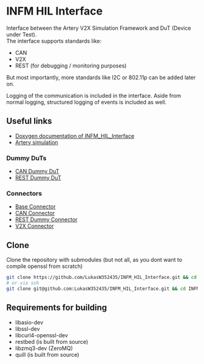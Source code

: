 # INFM HIL Interface
Interface between the Artery V2X Simulation Framework and DuT (Device under Test).  
The interface supports standards like:

- CAN
- V2X
- REST (for debugging / monitoring purposes)

But most importantly, more standards like I2C or 802.11p can be added later on.

Logging of the communication is included in the interface.
Aside from normal logging, structured logging of events is included as well.


## Useful links
- [Doxygen documentation of INFM_HIL_Interface](https://lukasw352435.github.io/INFM_HIL_Interface)
- [Artery simulation](https://github.com/riebl/artery)

### Dummy DuTs
- [CAN Dummy DuT](Dummy_DuT/Dummy_CAN_DuT/README.md)
- [REST Dummy DuT](Dummy_DuT/REST_Dummy_DuT/ReadMe.md)

### Connectors
- [Base Connector](Sim_To_DuT_Interface/DuT_Connectors/ReadMe.md)
- [CAN Connector](Sim_To_DuT_Interface/DuT_Connectors/CANConnector/ReadMe.md)
- [REST Dummy Connector](Sim_To_DuT_Interface/DuT_Connectors/RESTDummyConnector/ReadMe.md)
- [V2X Connector](Sim_To_DuT_Interface/DuT_Connectors/V2XConnector/ReadMe.md)

## Clone
Clone the repository with submodules (but not all, as you dont want to compile openssl from scratch)
```bash
git clone https://github.com/LukasW352435/INFM_HIL_Interface.git && cd INFM_HIL_Interface && git submodule init && git submodule update --depth 1
# or via ssh
git clone git@github.com:LukasW352435/INFM_HIL_Interface.git && cd INFM_HIL_Interface && git submodule init && git submodule update --depth 1
```

## Requirements for building

- libasio-dev
- libssl-dev
- libcurl4-openssl-dev
- restbed (is built from source)
- libzmq3-dev (ZeroMQ)
- quill (is built from source)
